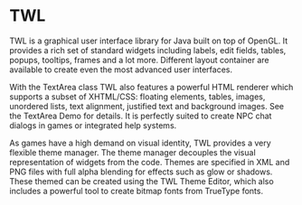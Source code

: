 # TWL

TWL is a graphical user interface library for Java built on top of OpenGL. It provides a rich set of standard widgets including labels, edit fields, tables, popups, tooltips, frames and a lot more. Different layout container are available to create even the most advanced user interfaces.

With the TextArea class TWL also features a powerful HTML renderer which supports a subset of XHTML/CSS: floating elements, tables, images, unordered lists, text alignment, justified text and background images. See the TextArea Demo for details. It is perfectly suited to create NPC chat dialogs in games or integrated help systems.

As games have a high demand on visual identity, TWL provides a very flexible theme manager. The theme manager decouples the visual representation of widgets from the code. Themes are specified in XML and PNG files with full alpha blending for effects such as glow or shadows. These themed can be created using the TWL Theme Editor, which also includes a powerful tool to create bitmap fonts from TrueType fonts.